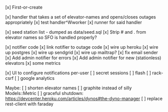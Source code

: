 [x] First-or-create

[x] handler that takes a set of elevator-names and opens/closes outages appropriately
[x] test handler^Wworker
[x] runner for said handler

[x] seed station list - dumped as data/seed.sql
[x] Strip # and . from elevator names so SFO is handled properly?

[x] notifier code
[x] link notifier to outage code
[x] wire up heroku
  [x] wire up postgres
  [x] wire up sendgrid
  [x] wire up mailtrap?
[x] fix email sender
[x] Add admin notifier for errors
[x] Add admin notifier for new (stationless) elevators
[x] some metrics

[x] UI to configure notifications per-user
[ ] secret sessions
[ ] flash
[ ] rack-csrf
[ ] google analytics


Maybe:
[ ] shorten elevator names
[ ] graphite instead of silly Models::Metric
[ ] graceful shutdown: https://devcenter.heroku.com/articles/dynos#the-dyno-manager
[ ] replace rest-client with faraday
